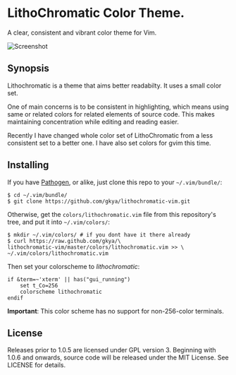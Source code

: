 LithoChromatic Color Theme.
===============================================================================

A clear, consistent and vibrant color theme for Vim.

![Screenshot](http://gkayaalp.com/img/lithochromatic-1.0.0-gnome-terminal.png)

Synopsis
-------------------------------------------------------------------------------

Lithochromatic is a theme that aims better readabilty. It uses a small color
set.

One of main concerns is to be consistent in highlighting, which means using
same or related colors for related elements of source code. This makes
maintaining concentration while editing and reading easier.

Recently I have changed whole color set of LithoChromatic from a less
consistent set to a better one. I have also set colors for gvim this time.

Installing
-------------------------------------------------------------------------------
If you have [Pathogen][1], or alike, just clone this repo to your
`~/.vim/bundle/`:

    $ cd ~/.vim/bundle/
    $ git clone https://github.com/gkya/lithochromatic-vim.git

Otherwise, get the `colors/lithochromatic.vim` file from this repository's
tree, and put it into `~/.vim/colors/`:

    $ mkdir ~/.vim/colors/ # if you dont have it there already
    $ curl https://raw.github.com/gkya/\
    lithochromatic-vim/master/colors/lithochromatic.vim >> \
    ~/.vim/colors/lithochromatic.vim

Then set your colorscheme to _lithochromatic_:

    if &term=~'xterm' || has("gui_running")
        set t_Co=256
        colorscheme lithochromatic
    endif

__Important__: This color scheme has no support for non-256-color terminals.

License
-----------------------------------------------------------------------------

Releases prior to 1.0.5 are licensed under GPL version 3. Beginning with 1.0.6
and onwards, source code will be released under the MIT License. See LICENSE
for details.

[1]: https://github.com/tpope/vim-pathogen "Pathogen"
